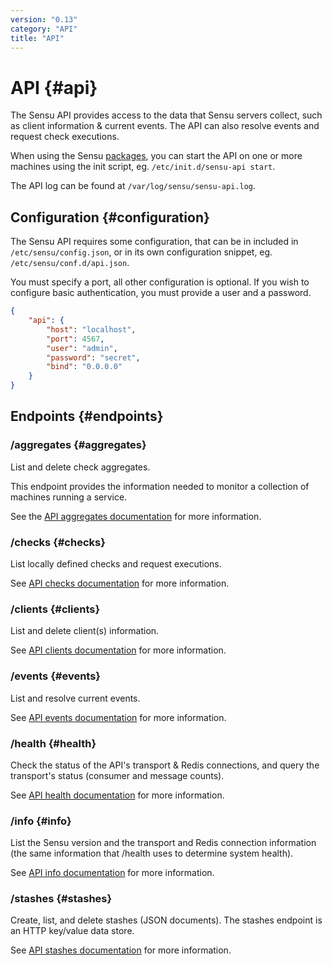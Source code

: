 ```yaml
---
version: "0.13"
category: "API"
title: "API"
---
```


# API {#api}

The Sensu API provides access to the data that Sensu servers collect,
such as client information & current events. The API can also resolve
events and request check executions.

When using the Sensu [packages](packages), you can start the API on one or more
machines using the init script, eg. `/etc/init.d/sensu-api start`.

The API log can be found at `/var/log/sensu/sensu-api.log`.

## Configuration {#configuration}

The Sensu API requires some configuration, that can be in included in
`/etc/sensu/config.json`, or in its own configuration snippet, eg.
`/etc/sensu/conf.d/api.json`.

You must specify a port, all other configuration is optional. If you
wish to configure basic authentication, you must provide a user and a
password.

~~~ json
{
    "api": {
        "host": "localhost",
        "port": 4567,
        "user": "admin",
        "password": "secret",
        "bind": "0.0.0.0"
    }
}
~~~

## Endpoints {#endpoints}

### /aggregates {#aggregates}

List and delete check aggregates.

This endpoint provides the information needed to monitor a collection
of machines running a service.

See the [API aggregates documentation](api_aggregates) for more
information.

### /checks {#checks}

List locally defined checks and request executions.

See [API checks documentation](api_checks) for more information.

### /clients {#clients}

List and delete client(s) information.

See [API clients documentation](api_clients) for more information.

### /events {#events}

List and resolve current events.

See [API events documentation](api_events) for more information.

### /health {#health}

Check the status of the API's transport & Redis connections, and query
the transport's status (consumer and message counts).

See [API health documentation](api_health) for more information.

### /info {#info}

List the Sensu version and the transport and Redis connection
information (the same information that /health uses to determine
system health).

See [API info documentation](api_info) for more information.

### /stashes {#stashes}

Create, list, and delete stashes (JSON documents). The stashes
endpoint is an HTTP key/value data store.

See [API stashes documentation](api_stashes) for more information.

